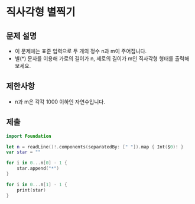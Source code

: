# 직사각형 별찍기

## 문제 설명
- 이 문제에는 표준 입력으로 두 개의 정수 n과 m이 주어집니다.
- 별(*) 문자를 이용해 가로의 길이가 n, 세로의 길이가 m인 직사각형 형태를 출력해보세요.

## 제한사항
- n과 m은 각각 1000 이하인 자연수입니다.

## 제출
```swift
import Foundation

let n = readLine()!.components(separatedBy: [" "]).map { Int($0)! }
var star = ""

for i in 0...n[0] - 1 {
    star.append("*")
}

for i in 0...n[1] - 1 {
    print(star)
}
```